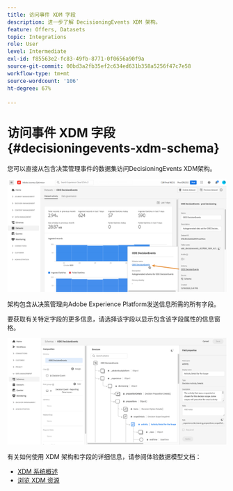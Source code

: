 ```yaml
---
title: 访问事件 XDM 字段
description: 进一步了解 DecisioningEvents XDM 架构。
feature: Offers, Datasets
topic: Integrations
role: User
level: Intermediate
exl-id: f85563e2-fc83-49fb-8771-0f0656a90f9a
source-git-commit: 00bd3a2fb35ef2c634ed631b358a5256f47c7e58
workflow-type: tm+mt
source-wordcount: '106'
ht-degree: 67%

---
```


# 访问事件 XDM 字段 {#decisioningevents-xdm-schema}

您可以直接从包含决策管理事件的数据集访问DecisioningEvents XDM架构。

![](../assets/access-schema.png)

架构包含从决策管理向Adobe Experience Platform发送信息所需的所有字段。

要获取有关特定字段的更多信息，请选择该字段以显示包含该字段属性的信息窗格。

![](../assets/schema-fields.png)

有关如何使用 XDM 架构和字段的详细信息，请参阅体验数据模型文档：

* [XDM 系统概述](https://experienceleague.adobe.com/docs/experience-platform/xdm/home.html?lang=zh-Hans)
* [浏览 XDM 资源](https://experienceleague.adobe.com/docs/experience-platform/xdm/ui/explore.html?lang=zh-Hans)

